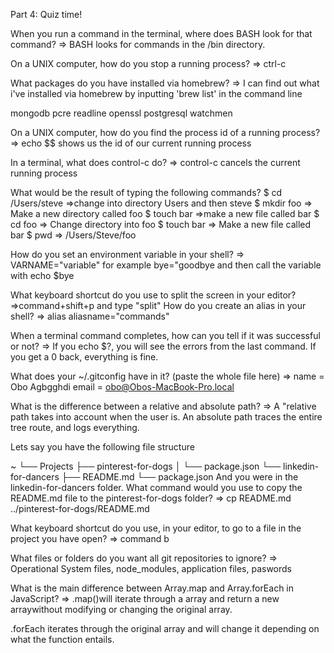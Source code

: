 Part 4: Quiz time!



When you run a command in the terminal, where does BASH look for that command?
=> BASH looks for commands in the /bin directory.

On a UNIX computer, how do you stop a running process?
=> ctrl-c

What packages do you have installed via homebrew?
=> I can find out what i've installed via homebrew by inputting 'brew list' in the command line

mongodb pcre readline openssl postgresql watchmen

On a UNIX computer, how do you find the process id of a running process?
=> echo $$ shows us the id of our current running process

In a terminal, what does control-c do?
=> control-c cancels the current running process

What would be the result of typing the following commands?
$ cd /Users/steve
=>change into directory Users and then steve
$ mkdir foo
=> Make a new directory called foo
$ touch bar
=>make a new file called bar
$ cd foo
=> Change directory into foo
$ touch bar
=> Make a new file called bar
$ pwd
=> /Users/Steve/foo


How do you set an environment variable in your shell?
=> VARNAME="variable" for example bye="goodbye and then call the variable with echo $bye



What keyboard shortcut do you use to split the screen in your editor?
=>command+shift+p and type "split"
How do you create an alias in your shell?
=> alias aliasname="commands"

When a terminal command completes, how can you tell if it was successful or not?
=> If you echo $?, you will see the errors from the last command. If you get a 0 back, everything is fine.

What does your ~/.gitconfig have in it? (paste the whole file here)
=> name = Obo Agbgghdi
email = obo@Obos-MacBook-Pro.local

What is the difference between a relative and absolute path?
=> A "relative path takes into account when the user is. An absolute path traces the entire tree route, and logs everything.

Lets say you have the following file structure

~
└── Projects
    ├── pinterest-for-dogs
    │   └── package.json
    └── linkedin-for-dancers
        ├── README.md
        └── package.json
And you were in the linkedin-for-dancers folder. What command would you use to copy the README.md file to the pinterest-for-dogs folder?
=> cp README.md ../pinterest-for-dogs/README.md

What keyboard shortcut do you use, in your editor, to go to a file in the project you have open?
=> command b

What files or folders do you want all git repositories to ignore?
=> Operational System files, node_modules, application files, paswords

What is the main difference between Array.map and Array.forEach in JavaScript?
=> .map()will iterate through a array and return a new arraywithout modifying or changing the original array.

.forEach iterates through the original array and will change it depending on what the function entails.
